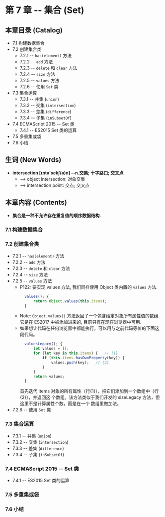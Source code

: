 # 第 7 章 -- 集合 (Set)

## 本章目录 (Catalog)
- 7.1 构建数据集合
- 7.2 创建集合类
    + 7.2.1 -- `has(element)` 方法
    + 7.2.2 -- `add` 方法
    + 7.2.3 -- `delete` 和 `clear` 方法
    + 7.2.4 -- `size` 方法
    + 7.2.5 -- `values` 方法
    + 7.2.6 -- 使用 `Set` 类
- 7.3 集合运算
    + 7.3.1 -- 并集 (`union`)
    + 7.3.2 -- 交集 (`intersection`)
    + 7.3.3 -- 差集 (`difference`)
    + 7.3.4 -- 子集 (`inSubsetOf`)
- 7.4 ECMAScript 2015 -- Set 类
    + 7.4.1 -- ES2015 Set 类的运算
- 7.5 多重集或袋
- 7.6 小结


## 生词 (New Words)
- **intersection [ɪntə'sekʃ(ə)n] --n.交集; 十字路口; 交叉点**
    + --> object intersection: 对象交集
    + --> intersection point: 交点; 交叉点


## 本章内容 (Contents)
- **集合是一种不允许存在重复值的顺序数据结构.**
### 7.1 构建数据集合
### 7.2 创建集合类
- 7.2.1 -- `has(element)` 方法
- 7.2.2 -- `add` 方法
- 7.2.3 -- `delete` 和 `clear` 方法
- 7.2.4 -- `size` 方法
- 7.2.5 -- `values` 方法
    + P122: 要实现 values 方法, 我们同样使用 Object 类内置的 `values` 方法.
      ```javascript
        values(); {
            return Object.values(this.items);
        }
      ```
    + Note: `Object.values()` 方法返回了一个包含给定对象所有属性值的数组. 它是在 
      ES2017 中被添加进来的, 目前只有在现在浏览器中可用.
    + 如果想让代码在任何浏览器中都能执行，可以用与之前代码等价的下面这段代码。
      ```javascript
        valuesLegacy(); {
            let values = [];
            for (let key in this.items) {   // {1}
                if (this.items.hasOwnProperty(key)) {
                    values.push(key);   // {2}
                }
            }
            return values;
        }
      ```
      首先迭代 items 对象的所有属性（行{1}），把它们添加到一个数组中（行{2}），并返回这
      个数组。该方法类似于我们开发的 sizeLegacy 方法，但这里不是计算属性个数，而是在一个
      数组里做加法。
- 7.2.6 -- 使用 `Set` 类
### 7.3 集合运算
- 7.3.1 -- 并集 (`union`)
- 7.3.2 -- 交集 (`intersection`)
- 7.3.3 -- 差集 (`difference`)
- 7.3.4 -- 子集 (`inSubsetOf`)
### 7.4 ECMAScript 2015 -- Set 类
- 7.4.1 -- ES2015 Set 类的运算
### 7.5 多重集或袋
### 7.6 小结



